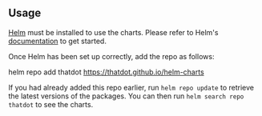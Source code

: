 ## Usage

[Helm](https://helm.sh) must be installed to use the charts.  Please refer to
Helm's [documentation](https://helm.sh/docs) to get started.

Once Helm has been set up correctly, add the repo as follows:

  helm repo add thatdot https://thatdot.github.io/helm-charts

If you had already added this repo earlier, run `helm repo update` to retrieve
the latest versions of the packages.  You can then run `helm search repo
thatdot` to see the charts.
